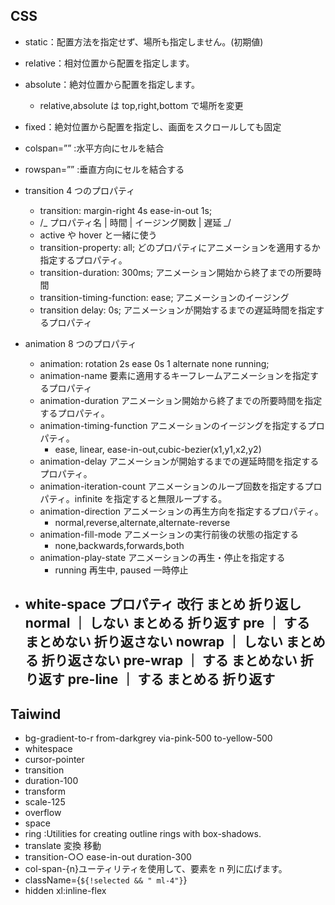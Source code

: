 ## CSS

- static：配置方法を指定せず、場所も指定しません。(初期値)
- relative：相対位置から配置を指定します。
- absolute：絶対位置から配置を指定します。
  - relative,absolute は top,right,bottom で場所を変更
- fixed：絶対位置から配置を指定し、画面をスクロールしても固定
- colspan=”” :水平方向にセルを結合
- rowspan=”” :垂直方向にセルを結合する
- transition 4 つのプロパティ

  - transition: margin-right 4s ease-in-out 1s;
  - /_ プロパティ名 | 時間 | イージング関数 | 遅延 _/
  - active や hover と一緒に使う
  - transition-property: all; どのプロパティにアニメーションを適用するか指定するプロパティ。
  - transition-duration: 300ms; アニメーション開始から終了までの所要時間
  - transition-timing-function: ease; アニメーションのイージング
  - transition delay: 0s; アニメーションが開始するまでの遅延時間を指定するプロパティ

- animation 8 つのプロパティ
  - animation: rotation 2s ease 0s 1 alternate none running;
  - animation-name 要素に適用するキーフレームアニメーションを指定するプロパティ
  - animation-duration アニメーション開始から終了までの所要時間を指定するプロパティ。
  - animation-timing-function アニメーションのイージングを指定するプロパティ。
    - ease, linear, ease-in-out,cubic-bezier(x1,y1,x2,y2)
  - animation-delay アニメーションが開始するまでの遅延時間を指定するプロパティ。
  - animation-iteration-count アニメーションのループ回数を指定するプロパティ。infinite を指定すると無限ループする。
  - animation-direction アニメーションの再生方向を指定するプロパティ。
    - normal,reverse,alternate,alternate-reverse
  - animation-fill-mode アニメーションの実行前後の状態の指定する
    - none,backwards,forwards,both
  - animation-play-state アニメーションの再生・停止を指定する
    - running 再生中, paused 一時停止
- white-space プロパティ
  改行 まとめ 折り返し
  normal ｜ しない まとめる 折り返す
  pre ｜ する まとめない 折り返さない
  nowrap ｜ しない まとめる 折り返さない
  pre-wrap ｜ する まとめない 折り返す
  pre-line ｜ する まとめる 折り返す
  -

## Taiwind

- bg-gradient-to-r from-darkgrey via-pink-500 to-yellow-500
- whitespace
- cursor-pointer
- transition
- duration-100
- transform
- scale-125
- overflow
- space
- ring :Utilities for creating outline rings with box-shadows.
- translate 変換 移動
- transition-○○ ease-in-out duration-300
- col-span-{n}ユーティリティを使用して、要素を n 列に広げます。
- className={`${!selected && " ml-4"}`}
- hidden xl:inline-flex

